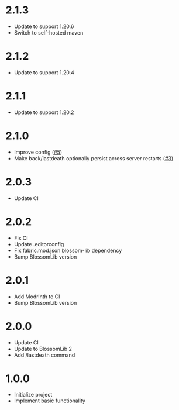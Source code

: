 # 2.1.3

* Update to support 1.20.6
* Switch to self-hosted maven

# 2.1.2

* Update to support 1.20.4

# 2.1.1

* Update to support 1.20.2

# 2.1.0

* Improve config ([#5](https://github.com/BlossomMods/BlossomBack/issues/5))
* Make back/lastdeath optionally persist across server restarts ([#3](https://github.com/BlossomMods/BlossomBack/issues/3))

# 2.0.3

* Update CI

# 2.0.2

* Fix CI
* Update .editorconfig
* Fix fabric.mod.json blossom-lib dependency
* Bump BlossomLib version

# 2.0.1

* Add Modrinth to CI
* Bump BlossomLib version

# 2.0.0

* Update CI
* Update to BlossomLib 2
* Add /lastdeath command

# 1.0.0

* Initialize project
* Implement basic functionality
